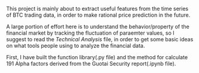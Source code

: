This project is mainly about to extract useful features from the time series of BTC trading data, in order to make rational price prediction in the future.

A large portion of effort here is to understand the behavior/property of the financial market by tracking the fluctuation of paraemter values, so I suggest to read the *Technical Analysis* file, in order to get some basic ideas on what tools people using to analyze the financial data.

First, I have built the function library(.py file) and the method for calculate 191 Alpha factors derived from the Guotai Security report(.ipynb file).


